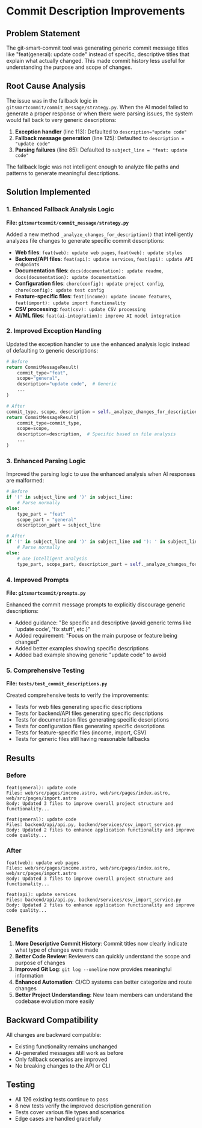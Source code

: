 # Commit Description Improvements

## Problem Statement

The git-smart-commit tool was generating generic commit message titles like "feat(general): update code" instead of specific, descriptive titles that explain what actually changed. This made commit history less useful for understanding the purpose and scope of changes.

## Root Cause Analysis

The issue was in the fallback logic in `gitsmartcommit/commit_message/strategy.py`. When the AI model failed to generate a proper response or when there were parsing issues, the system would fall back to very generic descriptions:

1. **Exception handler** (line 113): Defaulted to `description="update code"`
2. **Fallback message generation** (line 125): Defaulted to `description = "update code"`
3. **Parsing failures** (line 85): Defaulted to `subject_line = "feat: update code"`

The fallback logic was not intelligent enough to analyze file paths and patterns to generate meaningful descriptions.

## Solution Implemented

### 1. Enhanced Fallback Analysis Logic

**File: `gitsmartcommit/commit_message/strategy.py`**

Added a new method `_analyze_changes_for_description()` that intelligently analyzes file changes to generate specific commit descriptions:

- **Web files**: `feat(web): update web pages`, `feat(web): update styles`
- **Backend/API files**: `feat(api): update services`, `feat(api): update API endpoints`
- **Documentation files**: `docs(documentation): update readme`, `docs(documentation): update documentation`
- **Configuration files**: `chore(config): update project config`, `chore(config): update test config`
- **Feature-specific files**: `feat(income): update income features`, `feat(import): update import functionality`
- **CSV processing**: `feat(csv): update CSV processing`
- **AI/ML files**: `feat(ai-integration): improve AI model integration`

### 2. Improved Exception Handling

Updated the exception handler to use the enhanced analysis logic instead of defaulting to generic descriptions:

```python
# Before
return CommitMessageResult(
    commit_type="feat",
    scope="general", 
    description="update code",  # Generic
    ...
)

# After
commit_type, scope, description = self._analyze_changes_for_description(changes)
return CommitMessageResult(
    commit_type=commit_type,
    scope=scope,
    description=description,  # Specific based on file analysis
    ...
)
```

### 3. Enhanced Parsing Logic

Improved the parsing logic to use the enhanced analysis when AI responses are malformed:

```python
# Before
if '(' in subject_line and ')' in subject_line:
    # Parse normally
else:
    type_part = "feat"
    scope_part = "general"
    description_part = subject_line

# After
if '(' in subject_line and ')' in subject_line and '): ' in subject_line:
    # Parse normally
else:
    # Use intelligent analysis
    type_part, scope_part, description_part = self._analyze_changes_for_description(changes)
```

### 4. Improved Prompts

**File: `gitsmartcommit/prompts.py`**

Enhanced the commit message prompts to explicitly discourage generic descriptions:

- Added guidance: "Be specific and descriptive (avoid generic terms like 'update code', 'fix stuff', etc.)"
- Added requirement: "Focus on the main purpose or feature being changed"
- Added better examples showing specific descriptions
- Added bad example showing generic "update code" to avoid

### 5. Comprehensive Testing

**File: `tests/test_commit_descriptions.py`**

Created comprehensive tests to verify the improvements:

- Tests for web files generating specific descriptions
- Tests for backend/API files generating specific descriptions  
- Tests for documentation files generating specific descriptions
- Tests for configuration files generating specific descriptions
- Tests for feature-specific files (income, import, CSV)
- Tests for generic files still having reasonable fallbacks

## Results

### Before
```
feat(general): update code
Files: web/src/pages/income.astro, web/src/pages/index.astro, web/src/pages/import.astro
Body: Updated 3 files to improve overall project structure and functionality...

feat(general): update code  
Files: backend/api/api.py, backend/services/csv_import_service.py
Body: Updated 2 files to enhance application functionality and improve code quality...
```

### After
```
feat(web): update web pages
Files: web/src/pages/income.astro, web/src/pages/index.astro, web/src/pages/import.astro
Body: Updated 3 files to improve overall project structure and functionality...

feat(api): update services
Files: backend/api/api.py, backend/services/csv_import_service.py  
Body: Updated 2 files to enhance application functionality and improve code quality...
```

## Benefits

1. **More Descriptive Commit History**: Commit titles now clearly indicate what type of changes were made
2. **Better Code Review**: Reviewers can quickly understand the scope and purpose of changes
3. **Improved Git Log**: `git log --oneline` now provides meaningful information
4. **Enhanced Automation**: CI/CD systems can better categorize and route changes
5. **Better Project Understanding**: New team members can understand the codebase evolution more easily

## Backward Compatibility

All changes are backward compatible:
- Existing functionality remains unchanged
- AI-generated messages still work as before
- Only fallback scenarios are improved
- No breaking changes to the API or CLI

## Testing

- All 126 existing tests continue to pass
- 8 new tests verify the improved description generation
- Tests cover various file types and scenarios
- Edge cases are handled gracefully
